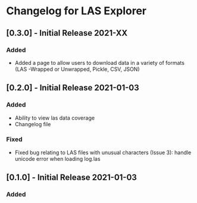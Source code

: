 # Changelog for LAS Explorer

## [0.3.0] - Initial Release 2021-XX
### Added
- Added a page to allow users to download data in a variety of formats (LAS -Wrapped or Unwrapped, Pickle, CSV, JSON)

## [0.2.0] - Initial Release 2021-01-03
### Added
-  Ability to view las data coverage
- Changelog file

### Fixed
- Fixed bug relating to LAS files with unusual characters (Issue 3): handle unicode error when loading log.las


## [0.1.0] - Initial Release 2021-01-03
### Added
